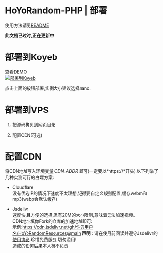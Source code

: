 # HoYoRandom-PHP | 部署  
使用方法请见[README](readme.md)  

**此文档已过时,正在更新中**
# 部署到Koyeb  
  
查看[DEMO](https://random-v0-dreamofice.koyeb.app)  
[![部署到Koyeb](https://www.koyeb.com/static/images/deploy/button.svg)](https://app.koyeb.com/deploy?type=git&name=HoYoRandom&ports=8080;http;/&repository=github.com/DreamOfIce/HoYoRandom-php&branch=main)  
  
点击上面的按钮部署,实例大小建议选择nano.  
  
# 部署到VPS  
  
1.  把源码拷贝到网页目录  
  
2.  配置CDN(可选)  
  
# 配置CDN  
  
将CDN地址写入环境变量 *CDN_ADDR* 即可(一定要以*https://*开头),以下列举了几种实测可行的白嫖方案:  
  
*   Cloudflare  
    没有优选IP的情况下速度不太理想,记得要自定义规则配置,缓存webm和mp3(webp会默认缓存)  
  
*   Jsdelivr  
    速度快,且方便的选择,但有20M的大小限制,意味着无法加速视频。  
    CDN地址填你Fork的仓库的加速地址即可:  
    示例:https://cdn.jsdelivr.net/gh/你的用户名/HoYoRandomResources@main    **声明** : 请在使用前阅读并遵守Jsdelivr的[使用协议](https://www.jsdelivr.com/terms/acceptable-use-policy-jsdelivr-net).珍惜免费服务,切勿滥用!  
    造成的任何后果本人概不负责  
  